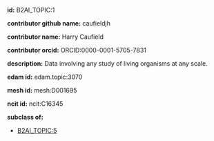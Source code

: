 **id:** B2AI_TOPIC:1

**contributor github name:** caufieldjh

**contributor name:** Harry Caufield

**contributor orcid:** ORCID:0000-0001-5705-7831

**description:** Data involving any study of living organisms at any scale.

**edam id:** edam.topic:3070

**mesh id:** mesh:D001695

**ncit id:** ncit:C16345

**subclass of:**

- [B2AI_TOPIC:5](../DataTopic.markdown)

